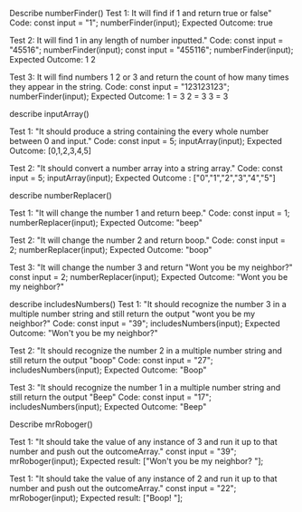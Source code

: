   Describe numberFinder()
Test 1: It will find if 1 and return true or false"
Code:
  const input = "1";
  numberFinder(input);
Expected Outcome:
true

Test 2: It will find 1 in any length of number inputted."
Code:
  const input = "45516";
  numberFinder(input);
  const input = "455116";
  numberFinder(input);
Expected Outcome:
1
2

Test 3: It will find numbers 1 2 or 3 and return the count of how many times they appear in the string.
Code: 
  const input = "123123123";
  numberFinder(input);
Expected Outcome: 
1 = 3
2 = 3
3 = 3

  describe inputArray()

Test 1: "It should produce a string containing the every whole number between 0 and input."
Code:
  const input = 5;
  inputArray(input);
Expected Outcome: [0,1,2,3,4,5]

Test 2: "It should convert a number array into a string array."
Code: 
const input = 5;
inputArray(input);
Expected Outcome : ["0","1","2","3","4","5"]

  describe numberReplacer()

Test 1: "It will change the number 1 and return beep."
Code:
  const input = 1;
  numberReplacer(input);
Expected Outcome: "beep"

Test 2: "It will change the number 2 and return boop."
Code:
  const input = 2;
  numberReplacer(input);
Expected Outcome:
"boop"

Test 3: "It will change the number 3 and return "Wont you be my neighbor?"
  const input = 2;
  numberReplacer(input);
Expected Outcome:
"Wont you be my neighbor?"

describe includesNumbers()
Test 1: "It should recognize the number 3 in a multiple number string and still return the output "wont you be my neighbor?"
Code: 
  const input = "39";
  includesNumbers(input);
Expected Outcome: "Won't you be my neighbor?"

Test 2: "It should recognize the number 2 in a multiple number string and still return the output "boop"
Code:
  const input = "27";
  includesNumbers(input);
Expected Outcome: "Boop"

Test 3: "It should recognize the number 1 in a multiple number string and still return the output "Beep"
Code:
  const input = "17";
  includesNumbers(input);
Expected Outcome: "Beep"

Describe mrRoboger()

Test 1: "It should take the value of any instance of 3 and run it up to that number and push out the outcomeArray."
  const input = "39";
  mrRoboger(input);
Expected result: ["Won't you be my neighbor? "];

Test 1: "It should take the value of any instance of 2 and run it up to that number and push out the outcomeArray."
  const input = "22";
  mrRoboger(input);
Expected result: ["Boop! "];